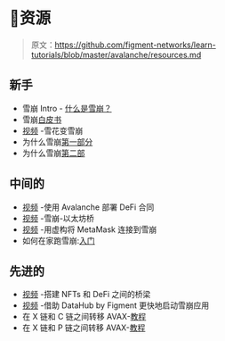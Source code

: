 # 👀资源

> 原文：<https://github.com/figment-networks/learn-tutorials/blob/master/avalanche/resources.md>

## 新手

*   雪崩 Intro - [什么是雪崩？](https://www.youtube.com/watch?v=mWBzFmzzBAg)
*   雪崩[白皮书](https://www.avalabs.org/whitepapers)
*   [视频](https://youtu.be/iEFFlu7q944) -雪花变雪崩
*   为什么雪崩[第一部分](https://youtu.be/QlbFzraRT_8)
*   为什么雪崩[第二部](https://youtu.be/ZyQPeSSCbYU)

## 中间的

*   [视频](https://youtu.be/pllx8dpYEtk) -使用 Avalanche 部署 DeFi 合同
*   [视频](https://youtu.be/fNiuX5mRGDA) -雪崩-以太坊桥
*   [视频](https://youtu.be/Q46YMR85ikc) -用虚构将 MetaMask 连接到雪崩
*   如何在家跑雪崩:[入门](https://youtu.be/c_SjtCiOFdg)

## 先进的

*   [视频](https://youtu.be/02viPctVys4) -搭建 NFTs 和 DeFi 之间的桥梁
*   [视频](https://youtu.be/0Hbfft4-5Y8) -借助 DataHub by Figment 更快地启动雪崩应用
*   在 X 链和 C 链之间转移 AVAX-[教程](https://docs.avax.network/build/tutorials/platform/transfer-avax-between-x-chain-and-c-chain)
*   在 X 链和 P 链之间转移 AVAX-[教程](https://docs.avax.network/build/tutorials/platform/transfer-avax-between-x-chain-and-p-chain)